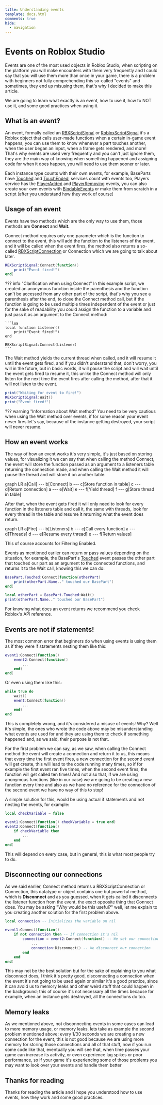 ```yaml
---
title: Understanding events
template: docs.html
comments: true
hide:
  - navigation
---
```


# Events on Roblox Studio

Events are one of the most used objects in Roblox Studio, when scripting on the platform you will make encounters with them very frequently and I could say that you will use them more than once in your game, there is a problem with beginners not fully comprehending this so-called "events" and sometimes, they end up misusing them, that's why I decided to make this article.

We are going to learn what exactly is an event, how to use it, how to NOT use it, and some good practices when using it.

## What is an event?

An event, formally called an [RBXScriptSignal](https://developer.roblox.com/en-us/api-reference/datatype/RBXScriptSignal) or [RobloxScriptSignal](https://developer.roblox.com/en-us/api-reference/datatype/RBXScriptSignal) it's a Roblox object that calls user-made functions when a certain in-game event happens, you can use them to know whenever a part touches another, when the user began an input, when a frame gets rendered, and more! That's why events are used very frequently and you can't just ignore them, they are the main way of knowing when something happened and assigning code for when it does happen, you will need to use them sooner or later.

Each instance type counts with their own events, for example, BaseParts have [Touched](https://developer.roblox.com/en-us/api-reference/event/BasePart/Touched) and [TouchEnded](https://developer.roblox.com/en-us/api-reference/event/BasePart/TouchEnded), services count with events too, Players service has the [PlayerAdded](https://developer.roblox.com/en-us/api-reference/event/Players/PlayerAdded) and [PlayerRemoving](https://developer.roblox.com/en-us/api-reference/event/Players/PlayerRemoving) events, you can also create your own events with [BindableEvents](https://developer.roblox.com/en-us/api-reference/class/BindableEvent) or make them from scratch in a script (after you understand how they work of course)

## Usage of an event

Events have two methods which are the only way to use them, those methods are **Connect** and **Wait**.

Connect method requires only one parameter which is the function to connect to the event, this will add the function to the listeners of the event, and it will be called when the event fires, the method also returns a so-called [RBXScriptConnection](https://developer.roblox.com/en-us/api-reference/datatype/RBXScriptConnection) or Connection which we are going to talk about later.

```lua
RBXScriptSignal:Connect(function()
    print("Event fired!")
end)
```

??? info "Clarification when using Connect"
    In this example script, we created an anonymous function inside the parenthesis and the function can't be accessed from any other part of the script, that's why you see a parenthesis after the end, to close the Connect method call, but if the function is going to be used multiple times independent of the event or just for the sake of readability you could assign the function to a variable and just pass it as an argument to the Connect method:

    ```lua
    local function Listener()
        print("Event fired!")
    end

    RBXScriptSignal:Connect(Listener)
    ```

The Wait method yields the current thread when called, and it will resume it until the event gets fired, and if you didn't understand that, don't worry, you will in the future, but in basic words, it will pause the script and will wait until the event gets fired to resume it, this unlike the Connect method will only listen for the next time the event fires after calling the method, after that it will not listen to the event.

```lua
print("Waiting for event to fire!")
RBXScriptSignal:Wait()
print("Event fired!")
```

??? warning "Information about Wait method"
    You need to be very cautious when using the Wait method over events, if for some reason your event never fires let's say, because of the instance getting destroyed, your script will never resume.

## How an event works

The way of how an event works it's very simple, it's just based on storing values, for visualizing it we can say that when calling the method Connect, the event will store the function passed as an argument to a listeners table returning the connection made, and when calling the Wait method it will pause the thread and will store it on another table.

<div class="mermaid">
graph LR
    a[Call] --- b[Connect]
    b --- c[Store function in table]
    c --- d[Return connection]
    a --- e[Wait]
    e --- f[Yield thread]
    f --- g[Store thread in table]
</div>

After that, when the event gets fired it will only need to look for every function in the listeners table and call it, the same with threads, look for every thread in the table and resume it returning what the event does return.

<div class="mermaid">
graph LR
    a[Fire] --- b[Listeners]
    b --- c[Call every function]
    a --- d[Threads]
    d --- e[Resume every thread]
    e --- f[Return values]
</div>

This of course accounts for Filtering Enabled.

Events as mentioned earlier can return or pass values depending on the situation, for example, the BasePart's [Touched](https://developer.roblox.com/en-us/api-reference/event/BasePart/Touched) event passes the other part that touched our part as an argument to the connected functions, and returns it to the Wait call, knowing this we can do:

```lua
BasePart.Touched:Connect(function(otherPart)
    print(otherPart.Name.." touched our BasePart")
end)
```

```lua
local otherPart = BasePart.Touched:Wait()
print(otherPart.Name.." touched our BasePart")
```

For knowing what does an event returns we recommend you check Roblox's API reference.

## Events are not if statements!

The most common error that beginners do when using events is using them as if they were if statements nesting them like this:

```lua
event1:Connect(function()
    event2:Connect(function()
        ...
    end)
end)
```

Or even using them like this:

```lua
while true do
    wait()
    event:Connect(function()
        ...
    end)
end
```

This is completely wrong, and it's considered a misuse of events! Why? Well it's simple, the ones who wrote the code above may be misunderstanding what events are used for and they are using them to check if something happened and, as we said, their purpose is not that.

For the first problem we can say, as we saw, when calling the Connect method the event will create a connection and return it to us, this means that every time the first event fires, a new connection for the second event will get create, this will lead to the code running many times, so if for example the first event ran five times, when the second event fires, the function will get called ten times! And not also that, if we are using anonymous functions (like in our case) we are going to be creating a new function every time and also as we have no reference for the connection of the second event we have no way of this to stop!

A simple solution for this, would be using actual if statements and not nesting the events, for example:

```lua
local checkVariable = false

event1:Connect(function() checkVariable = true end)
event2:Connect(function()
    if checkVariable then
        ...
    end
end)
```

This will depend on every case, but in general, this is what most people try to do.

## Disconnecting our connections

As we said earlier, Connect method returns a RBXScriptConnection or Connection, this datatype or object contains one but powerful method, which is **Disconnect** and as you guessed, when it gets called it disconnects the listener function from the event, the exact opposite thing that Connect does. You may be asking "Why would be this useful?" well, let me explain to you creating another solution for the first problem above.
```lua
local connection -- Initializes the variable on nil

event1:Connect(function()
    if not connection then -- If connection it's nil
        connection = event2:Connect(function() -- We set our connection
            ...
            connection:Disconnect() -- We disconnect our connection
        end
    end
end)
```

This may not be the best solution but for the sake of explaining to you what disconnect does, I think it's pretty good, disconnecting a connection when the event it's not going to be used again or similar it's a good practice, since it can avoid us to memory leaks and other weird stuff that could happen in the background; this of course it's not necessary all the times because for example, when an instance gets destroyed, all the connections do too.

## Memory leaks

As we mentioned above, not disconnecting events in some cases can lead to more memory usage, or memory leaks, lets take as example the second problem mentioned above; every 1/30 seconds we are creating a new connection for the event, this is not good because we are using more memory for storing those connections and all of that stuff, now if you run some code like that, eventually you will see that, when time passes your game can increase its activity, or even experience lag spikes or poor performance, so if your game it's experiencing some of those problems you may want to look over your events and handle them better

## Thanks for reading

Thanks for reading the article and I hope you understood how to use events, how they work and some good practices.